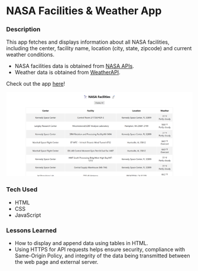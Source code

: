 # NASA Facilities & Weather App

### Description
This app fetches and displays information about all NASA facilities, including the center, facility name, location (city, state, zipcode) and current weather conditions.
- NASA facilities data is obtained from <a href="https://api.nasa.gov/">NASA APIs</a>.
- Weather data is obtained from <a href="https://www.weatherapi.com/">WeatherAPI</a>.

Check out the app <a href="https://xsarahyu.github.io/NASA-facilities-weather-app/">here</a>!

<img src="nasa-facilities-weather-app.png">

### Tech Used
- HTML
- CSS
- JavaScript

### Lessons Learned
- How to display and append data using tables in HTML.
- Using HTTPS for API requests helps ensure security, compliance with Same-Origin Policy, and integrity of the data being transmitted between the web page and external server.